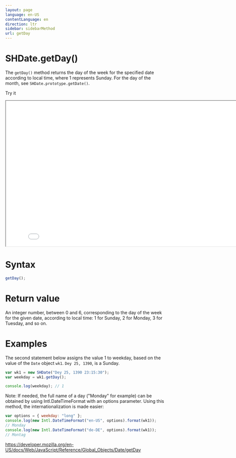 ```yaml
---
layout: page
language: en-US
contentLanguage: en
direction: ltr
sidebar: sidebarMethod
url: getDay
---
```


# SHDate.getDay()

The <code>getDay()</code> method returns the day of the week for the specified date according to local time, where 1 represents Sunday. For the day of the month, see <code>SHDate.prototype.getDate()</code>.

Try it

<iframe style="width: 830px; height: 460px;" src="/SHDateTime-js/examples/live.html?function=getDay" title="MDN Web Docs Interactive Example" loading="lazy"></iframe>
<br/>

# Syntax

```js
getDay();
```

# Return value

An integer number, between 0 and 6, corresponding to the day of the week for the given date, according to local time: 1 for Sunday, 2 for Monday, 3 for Tuesday, and so on.

# Examples

The second statement below assigns the value 1 to weekday, based on the value of the `Date` object `wk1`. `Dey 25, 1390`, is a Sunday.

```js
var wk1 = new SHDate("Dey 25, 1390 23:15:30");
var weekday = wk1.getDay();

console.log(weekday); // 1
```

Note: If needed, the full name of a day ("Monday" for example) can be obtained by using Intl.DateTimeFormat with an options parameter. Using this method, the internationalization is made easier:

```js
var options = { weekday: "long" };
console.log(new Intl.DateTimeFormat("en-US", options).format(wk1));
// Monday
console.log(new Intl.DateTimeFormat("de-DE", options).format(wk1));
// Montag
```

https://developer.mozilla.org/en-US/docs/Web/JavaScript/Reference/Global_Objects/Date/getDay
